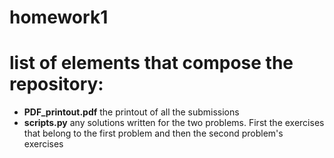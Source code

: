 # homework1



# list of elements that compose the repository:

* **PDF_printout.pdf**
the printout of all the submissions
* **scripts.py**
 any solutions written for the two problems.
 First  the exercises that belong to the first problem and then the second problem's exercises

